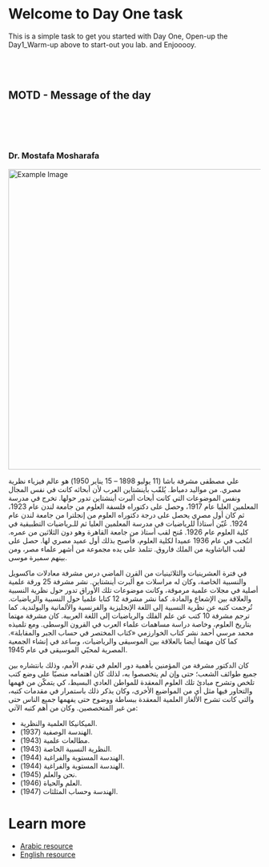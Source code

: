 # Welcome to Day One task
 This is a simple task to get you started with Day One, Open-up the Day1_Warm-up above to start-out you lab. and Enjooooy. <br><br><br><br>


## MOTD - Message of the day <br><br><br><br>
### Dr. Mostafa Mosharafa

<img src="https://upload.wikimedia.org/wikipedia/commons/7/70/Ali_Mosharrafa_1.jpg" alt="Example Image" style="width:600px;"/>


<p>علي مصطفى مشرفة باشا (11 يوليو 1898 – 15 يناير 1950) هو عالم فيزياء نظرية مصري. من مواليد دمياط. يُلقّب بأينشتاين العرب لأن أبحاثه كانت في نفس المجال ونفس الموضوعات التي كانت أبحاث ألبرت أينشتاين تدور حولها. تخرج في مدرسة المعلمين العليا عام 1917، وحصل على دكتوراه فلسفة العلوم من جامعة لندن عام 1923، ثم كان أول مصري يحصل على درجة دكتوراه العلوم من إنجلترا من جامعة لندن عام 1924. عُيّن أستاذاً للرياضيات في مدرسة المعلمين العليا ثم للـرياضيات التطبيقية في كلية العلوم عام 1926. مُنح لقب أستاذ من جامعة القاهرة وهو دون الثلاثين من عمره. انتُخب في عام 1936 عميدا لكلية العلوم، فأصبح بذلك أول عميد مصري لها. حصل على لقب الباشاوية من الملك فاروق. تتلمذ على يده مجموعة من أشهر علماء مصر، ومن بينهم سميرة موسى.  </p>

<p>في فترة العشرينيات والثلاثينيات من القرن الماضي درس مشرفة معادلات ماكسويل والنسبية الخاصة، وكان له مراسلات مع ألبرت أينشتاين. نشر مشرفة 25 ورقة علمية أصلية في مجلات علمية مرموقة، وكانت موضوعات تلك الأوراق تدور حول نظرية النسبية والعلاقة بين الإشعاع والمادة. كما نشر مشرفة 12 كتابا علميا حول النسبية والرياضيات. تُرجمت كتبه عن نظرية النسبية إلى اللغة الإنجليزية والفرنسية والألمانية والبولندية. كما ترجم مشرفة 10 كتب عن علم الفلك والرياضيات إلى اللغة العربية. كان مشرفة مهتما بتاريخ العلوم، وخاصة دراسة مساهمات علماء العرب في القرون الوسطى. ومع تلميذه محمد مرسي أحمد نشر كتاب الخوارزمي «كتاب المختصر في حساب الجبر والمقابلة». كما كان مهتما أيضا بالعلاقة بين الموسيقى والرياضيات، وساعد في إنشاء الجمعية المصرية لمحبّي الموسيقى في عام 1945. </p>

<p>كان الدكتور مشرفة من المؤمنين بأهمية دور العلم في تقدم الأمم، وذلك بانتشاره بين جميع طوائف الشعب؛ حتى وإن لم يتخصصوا به، لذلك كان اهتمامه منصبّا على وضع كتب تلخص وتشرح مبادئ تلك العلوم المعقدة للمواطن العادي البسيط، كي يتمكّن من فهمها والتحاور فيها مثل أي من المواضيع الأخرى، وكان يذكر ذلك باستمرار في مقدمات كتبه، والتي كانت تشرح الألغاز العلمية المعقدة ببساطة ووضوح حتى يفهمها جميع الناس حتى من غير المتخصصين. وكان من أهم كتبه الآتي: 

- الميكانيكا العلمية والنظرية.
- الهندسة الوصفية (1937).
- مطالعات علمية (1943).
- النظرية النسبية الخاصة (1943).
- الهندسة المستوية والفراغية (1944).
- الهندسة المستوية والفراغية (1944).
- نحن والعلم (1945).
- العلم والحياة (1946).
- الهندسة وحساب المثلثات (1947).
 </p>

# Learn more
- [Arabic resource](https://ar.wikipedia.org/wiki/%D8%B9%D9%84%D9%8A_%D9%85%D8%B5%D8%B7%D9%81%D9%89_%D9%85%D8%B4%D8%B1%D9%81%D8%A9)
- [English resource](https://en.wikipedia.org/wiki/Ali_Moustafa_Mosharafa)